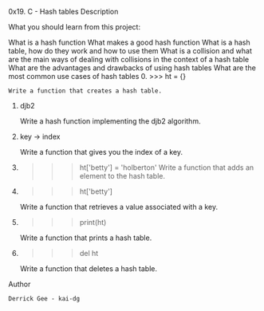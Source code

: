 0x19. C - Hash tables
Description

What you should learn from this project:

What is a hash function What makes a good hash function What is a hash table, how do they work and how to use them What is a collision and what are the main ways of dealing with collisions in the context of a hash table What are the advantages and drawbacks of using hash tables What are the most common use cases of hash tables
0. >>> ht = {}

    Write a function that creates a hash table.

1. djb2

    Write a hash function implementing the djb2 algorithm.

2. key -> index

    Write a function that gives you the index of a key.

3. >>> ht['betty'] = 'holberton'
    Write a function that adds an element to the hash table.

4. >>> ht['betty']

    Write a function that retrieves a value associated with a key.

5. >>> print(ht)

    Write a function that prints a hash table.

6. >>> del ht

    Write a function that deletes a hash table.

Author

    Derrick Gee - kai-dg

